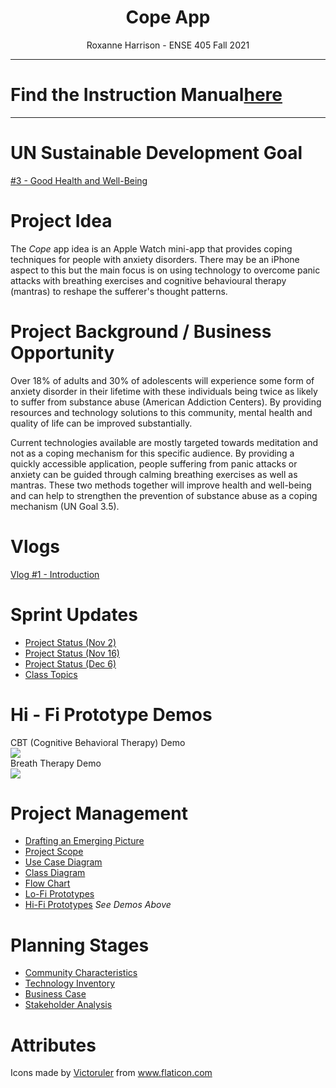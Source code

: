 <h1 align="center">Cope App</h1>
<p align="center">Roxanne Harrison - ENSE 405 Fall 2021</p>

---
# Find the Instruction Manual[here](cope_app_source_code/README.md)
---
# UN Sustainable Development Goal

<a href="https://sdgs.un.org/goals/goal3">#3 - Good Health and Well-Being</a>

# Project Idea

The _Cope_ app idea is an Apple Watch mini-app that provides coping techniques for people with anxiety disorders. There may be an iPhone aspect to this but the main focus is on using technology to overcome panic attacks with breathing exercises and cognitive behavioural therapy (mantras) to reshape the sufferer's thought patterns. 

# Project Background / Business Opportunity

Over 18% of adults and 30% of adolescents will experience some form of anxiety disorder in their lifetime with these individuals being twice as likely to suffer from substance abuse (American Addiction Centers). By providing resources and technology solutions to this community, mental health and quality of life can be improved substantially.   

Current technologies available are mostly targeted towards meditation and not as a coping mechanism for this specific audience. By providing a quickly accessible application, people suffering from panic attacks or anxiety can be guided through calming breathing exercises as well as mantras. These two methods together will improve health and well-being and can help to strengthen the prevention of substance abuse as a coping mechanism (UN Goal 3.5).   
 
# Vlogs
<a href="https://youtu.be/jd-inF7aJgM">Vlog #1 - Introduction</a>

# Sprint Updates
- [Project Status (Nov 2)](documentation/07_Project_Status_MVP1.pdf)
- [Project Status (Nov 16)](documentation/08_Project_Status_MVP2.pdf)
- [Project Status (Dec 6)](documentation/09_Project_Status_MVP3.pdf)
- [Class Topics](documentation/Class_Topics.pdf)

# Hi - Fi Prototype Demos
CBT (Cognitive Behavioral Therapy) Demo  
![](documentation/CBT_Hi_Fi_Prototype.gif)  
Breath Therapy Demo  
![](documentation/Breathe_Hi_Fi_Prototype.gif)

# Project Management
- [Drafting an Emerging Picture](documentation/05_Drafting_an_Emerging_Picture.pdf)
- [Project Scope](documentation/06_Project_Scope.pdf)
- [Use Case Diagram](documentation/Use_Case_Diagram.pdf)
- [Class Diagram](documentation/Class_Diagram.pdf)
- [Flow Chart](documentation/Flow_Chart.pdf)
- [Lo-Fi Prototypes](documentation/Lo_Fi_Prototypes.pdf)
- [Hi-Fi Prototypes](documentation/Hi_Fi_Prototypes.xd) *See Demos Above*

# Planning Stages

- [Community Characteristics](documentation/01_Community_Characteristics.pdf)
- [Technology Inventory](documentation/02_Technology_Inventory.pdf)
- [Business Case](documentation/03_Business_Case.pdf)
- [Stakeholder Analysis](documentation/04_Stakeholder_Analysis.pdf)  


# Attributes  
<div>Icons made by <a href="https://www.flaticon.com/authors/victoruler" title="Victoruler">Victoruler</a> from <a href="https://www.flaticon.com/" title="Flaticon">www.flaticon.com</a></div>
